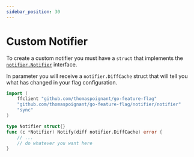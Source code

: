 ```yaml
---
sidebar_position: 30
---
```


# Custom Notifier

To create a custom notifier you must have a `struct` that implements the
[`notifier.Notifier`](https://pkg.go.dev/github.com/thomaspoignant/go-feature-flag/notifier/notifier) interface.

In parameter you will receive a `notifier.DiffCache` struct that will tell you what has changed in your flag configuration.

```go
import (
	ffclient "github.com/thomaspoignant/go-feature-flag"
	"github.com/thomaspoignant/go-feature-flag/notifier/notifier"
	"sync"
)

type Notifier struct{}
func (c *Notifier) Notify(diff notifier.DiffCache) error {
	// ...
	// do whatever you want here
}
```

